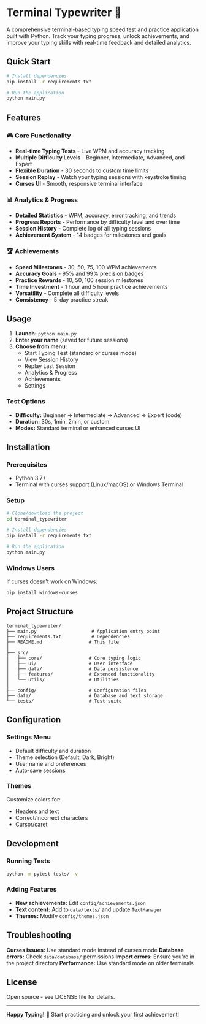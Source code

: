 # Terminal Typewriter 🎯

A comprehensive terminal-based typing speed test and practice application built with Python. Track your typing progress, unlock achievements, and improve your typing skills with real-time feedback and detailed analytics.

## Quick Start

```bash
# Install dependencies
pip install -r requirements.txt

# Run the application
python main.py
```

## Features

### 🎮 Core Functionality
- **Real-time Typing Tests** - Live WPM and accuracy tracking
- **Multiple Difficulty Levels** - Beginner, Intermediate, Advanced, and Expert
- **Flexible Duration** - 30 seconds to custom time limits
- **Session Replay** - Watch your typing sessions with keystroke timing
- **Curses UI** - Smooth, responsive terminal interface

### 📊 Analytics & Progress
- **Detailed Statistics** - WPM, accuracy, error tracking, and trends
- **Progress Reports** - Performance by difficulty level and over time
- **Session History** - Complete log of all typing sessions
- **Achievement System** - 14 badges for milestones and goals

### 🏆 Achievements
- **Speed Milestones** - 30, 50, 75, 100 WPM achievements
- **Accuracy Goals** - 95% and 99% precision badges
- **Practice Rewards** - 10, 50, 100 session milestones
- **Time Investment** - 1 hour and 5 hour practice achievements
- **Versatility** - Complete all difficulty levels
- **Consistency** - 5-day practice streak

## Usage

1. **Launch:** `python main.py`
2. **Enter your name** (saved for future sessions)
3. **Choose from menu:**
   - Start Typing Test (standard or curses mode)
   - View Session History
   - Replay Last Session
   - Analytics & Progress
   - Achievements
   - Settings

### Test Options
- **Difficulty:** Beginner → Intermediate → Advanced → Expert (code)
- **Duration:** 30s, 1min, 2min, or custom
- **Modes:** Standard terminal or enhanced curses UI

## Installation

### Prerequisites
- Python 3.7+
- Terminal with curses support (Linux/macOS) or Windows Terminal

### Setup
```bash
# Clone/download the project
cd terminal_typewriter

# Install dependencies
pip install -r requirements.txt

# Run the application
python main.py
```

### Windows Users
If curses doesn't work on Windows:
```bash
pip install windows-curses
```

## Project Structure

```
terminal_typewriter/
├── main.py                    # Application entry point
├── requirements.txt           # Dependencies
├── README.md                 # This file
│
├── src/
│   ├── core/                 # Core typing logic
│   ├── ui/                   # User interface
│   ├── data/                 # Data persistence
│   ├── features/             # Extended functionality
│   └── utils/                # Utilities
│
├── config/                   # Configuration files
├── data/                     # Database and text storage
└── tests/                    # Test suite
```

## Configuration

### Settings Menu
- Default difficulty and duration
- Theme selection (Default, Dark, Bright)
- User name and preferences
- Auto-save sessions

### Themes
Customize colors for:
- Headers and text
- Correct/incorrect characters
- Cursor/caret

## Development

### Running Tests
```bash
python -m pytest tests/ -v
```

### Adding Features
- **New achievements:** Edit `config/achievements.json`
- **Text content:** Add to `data/texts/` and update `TextManager`
- **Themes:** Modify `config/themes.json`

## Troubleshooting

**Curses issues:** Use standard mode instead of curses mode
**Database errors:** Check `data/database/` permissions
**Import errors:** Ensure you're in the project directory
**Performance:** Use standard mode on older terminals

## License

Open source - see LICENSE file for details.

---

**Happy Typing!** 🚀 Start practicing and unlock your first achievement!
